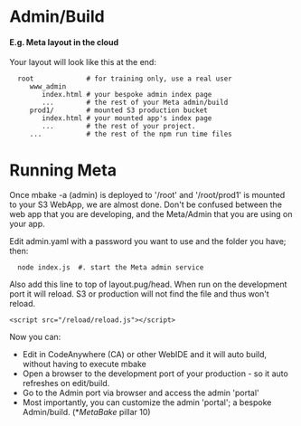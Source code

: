 # Admin/Build

#### E.g. Meta layout in the cloud

Your layout will look like this at the end:

      root             # for training only, use a real user
         www_admin
            index.html # your bespoke admin index page
            ...        # the rest of your Meta admin/build
         prod1/        # mounted S3 production bucket
            index.html # your mounted app's index page
            ...        # the rest of your project.
         ...           # the rest of the npm run time files

# Running Meta

Once mbake -a (admin) is deployed to '/root' and '/root/prod1' is mounted to your S3 WebApp, we are almost done. Don't be confused between the web app that you are developing, and the Meta/Admin that you are using on your app.

Edit admin.yaml with a password you want to use and the folder you have; then:

      node index.js  #. start the Meta admin service


Also add this line to top of layout.pug/head. When run on the development port it will reload. S3 or production will not find the file and thus won't reload.

    <script src="/reload/reload.js"></script>


Now you can:

- Edit in CodeAnywhere (CA) or other WebIDE and it will auto build, without having to execute mbake
- Open a browser to the development port of your production - so it auto refreshes on edit/build.
- Go to the Admin port via browser and access the admin 'portal'
- Most importantly, you can customize the admin 'portal'; a bespoke Admin/build. (*_MetaBake_ pillar 10)







